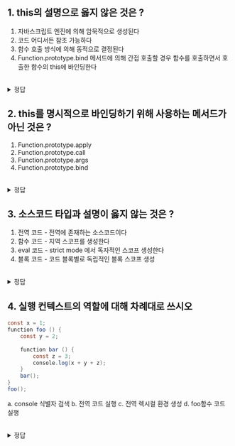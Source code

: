 ## 1. this의 설명으로 옳지 않은 것은 ?


1. 자바스크립트 엔진에 의해 암묵적으로 생성된다
2. 코드 어디서든 참조 가능하다
3. 함수 호출 방식에 의해 동적으로 결정된다
4. Function.prototype.bind 메서드에 의해 간접 호출할 경우 함수를 호출하면서 호출한 함수의 this에 바인딩한다

<br/>
<details>
<summary>정답</summary>
<pre>
4번.
<aside>
apply & call
- 함수를 호출하면서 `첫 번째 인수로 전달한 특정 객체`를 호출한 함수의 this에 바인딩
bind
- 앞선 두 메서드와 달리 함수를 호출하지 않음
- 다만 첫 번째 인수로 전달한 값으로 this 바인딩이 교체된 함수를 새롭게 생성해 반환함
</aside>
</pre>
</details>


## 2. this를 명시적으로 바인딩하기 위해 사용하는 메서드가 아닌 것은 ?

1. Function.prototype.apply
2. Function.prototype.call
3. Function.prototype.args
4. Function.prototype.bind

<br/>
<details>
<summary>정답</summary>
<pre>
3번
</pre>
</details>



## 3. 소스코드 타입과 설명이 옳지 않는 것은 ?

1. 전역 코드 - 전역에 존재하는 소스코드이다
2. 함수 코드 - 지역 스코프를 생성한다
3. eval 코드 - strict mode 에서 독자적인 스코프 생성한다
4. 블록 코드 - 코드 블록별로 독립적인 블록 스코프 생성

<br/>
<details>
<summary>정답</summary>
<pre>
4. 모듈 코드 - 모듈별로 독립적인 모듈 스코프 생성
</pre>
</details>



## 4. 실행 컨텍스트의 역할에 대해 차례대로 쓰시오

```java
const x = 1;
function foo () {
	const y = 2;
	
	function bar () {
		const z = 3;
		console.log(x + y + z);
	}
	bar();
}
foo(); 
```

a. console 식별자 검색
b. 전역 코드 실행
c. 전역 렉시컬 환경 생성
d. foo함수 코드 실행


<br/>
<details>
<summary>정답</summary>
<pre>
c -> b -> d -> a
</pre>
</details>
